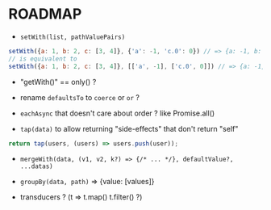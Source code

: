 # ROADMAP

- `setWith(list, pathValuePairs)`

```js
setWith({a: 1, b: 2, c: [3, 4]}, {'a': -1, 'c.0': 0}) // => {a: -1, b: 2, c: [0, 4]}
// is equivalent to
setWith({a: 1, b: 2, c: [3, 4]}, [['a', -1], ['c.0', 0]]) // => {a: -1, b: 2, c: [0, 4]}
```

- "getWith()" == only() ?

- rename `defaultsTo` to `coerce` or `or` ?

- `eachAsync` that doesn't care about order ? like Promise.all()

- `tap(data)` to allow returning "side-effects" that don't return "self"

```js
return tap(users, (users) => users.push(user));
```

- `mergeWith(data, (v1, v2, k?) => {/* ... */}, defaultValue?, ...datas)`

- `groupBy(data, path)` => {value: [values]}

- transducers ? (t => t.map() t.filter() ?)
